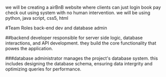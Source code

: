 we will be creating a airBnB website where clients can just login book pay check out using system with no human intervention. we will be using python, java script, css5, html 

#Team Roles
back-end dev and database admin

##backend developer
responsible for server side logic, database interactions, and API development. they build the core functionality that powes the application.

###database administrator
manages the project's database system. this includes designing the database schema, ensuring data intergrity and optimizing queries for performance.